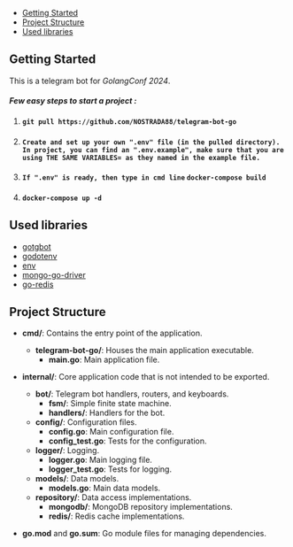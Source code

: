 -  [Getting Started](#getting-started)
-  [Project Structure](#project-structure)
-  [Used libraries](#used-libraries)


## Getting Started
This is a telegram bot for _GolangConf 2024_.

#### _Few easy steps to start a project :_
1. #### `git pull https://github.com/NOSTRADA88/telegram-bot-go`
2. #### `Create and set up your own ".env" file (in the pulled directory). In project, you can find an ".env.example", make sure that you are using THE SAME VARIABLES= as they named in the example file.`
3. #### `If ".env" is ready, then type in cmd line` `docker-compose build` 
4. #### `docker-compose up -d`


## Used libraries
- [gotgbot](https://github.com/PaulSonOfLars/gotgbot)
- [godotenv](https://github.com/joho/godotenv)
- [env](https://github.com/caarlos0/env)
- [mongo-go-driver](https://github.com/mongodb/mongo-go-driver)
- [go-redis](https://github.com/redis/go-redis)

## Project Structure
- **cmd/**: Contains the entry point of the application.
    - **telegram-bot-go/**: Houses the main application executable.
        - **main.go**: Main application file.

- **internal/**: Core application code that is not intended to be exported.
    - **bot/**: Telegram bot handlers, routers, and keyboards.
        - **fsm/**: Simple finite state machine.
        - **handlers/**: Handlers for the bot.
    - **config/**: Configuration files.
        - **config.go**: Main configuration file.
        - **config_test.go**: Tests for the configuration.
    - **logger/**: Logging.
        - **logger.go**: Main logging file.
        - **logger_test.go**: Tests for logging.
    - **models/**: Data models.
        - **models.go**: Main data models.
    - **repository/**: Data access implementations.
        - **mongodb/**: MongoDB repository implementations.
        - **redis/**: Redis cache implementations.

- **go.mod** and **go.sum**: Go module files for managing dependencies.


